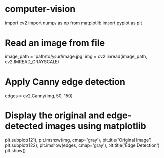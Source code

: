 # computer-vision
import cv2
import numpy as np
from matplotlib import pyplot as plt

# Read an image from file
image_path = 'path/to/your/image.jpg'
img = cv2.imread(image_path, cv2.IMREAD_GRAYSCALE)

# Apply Canny edge detection
edges = cv2.Canny(img, 50, 150)

# Display the original and edge-detected images using matplotlib
plt.subplot(121), plt.imshow(img, cmap='gray'), plt.title('Original Image')
plt.subplot(122), plt.imshow(edges, cmap='gray'), plt.title('Edge Detection')
plt.show()
